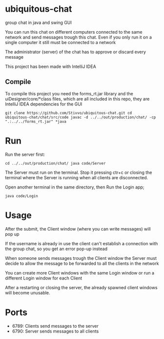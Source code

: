 # ubiquitous-chat

group chat in java and swing GUI

You can run this chat on different computers connected to the same network and
send messages trough this chat. Even if you only run it on a single computer it
still must be connected to a network

The administrator (server) of the chat has to approve or discard every message

This project has been made with IntelliJ IDEA

## Compile

To compile this project you need the forms_rt.jar library and the
uiDesigner/core/\*class files, which are all included in this repo, they are
IntelliJ IDEA dependencies for the GUI

~~~
git clone https://github.com/Stivvo/ubiquitous-chat.git cd
ubiquitous-chat/chat/src/code javac -d ../../out/production/chat/ -cp
".:../../forms_rt.jar" *java
~~~

# Run

Run the server first:

~~~
cd ../../out/production/chat/ java code/Server
~~~

The Server must run on the terminal. Stop it pressing ctr+c or closing the
terminal where the Server is running when all clients are disconnected.

Open another terminal in the same directory, then Run the Login app;

~~~
java code/Login
~~~

# Usage

After the submit, the Client window (where you can write messages) will pop up

If the username is already in use the client can't establish a connection with
the group chat, so you get an error pop-up instead

When someone sends messages trough the Client window the Server must decide to
allow the message to be forwarded to all the clients in the network

You can create more Client windows with the same Login window or run a different
Login window for each Client

After a restarting or closing the server, the already spawned client windows
will become unusable.

# Ports

* 6789: Clients send messages to the server
* 6790: Server sends messages to all clients
